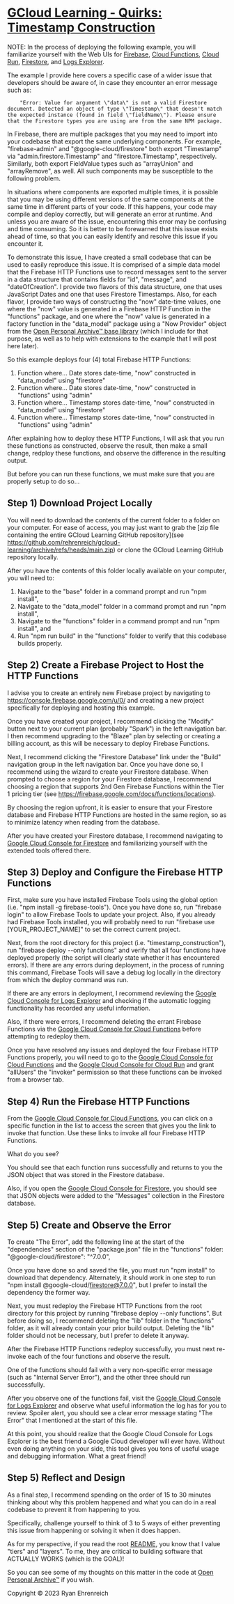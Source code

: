 # [GCloud Learning - Quirks: Timestamp Construction](https://github.com/rehrenreich/gcloud-learning/tree/main/quirks/timestamp_construction)

NOTE: In the process of deploying the following example, you will familiarize yourself with the Web UIs for [Firebase](https://console.firebase.google.com/u/0/), [Cloud Functions](https://console.cloud.google.com/functions/), [Cloud Run](https://console.cloud.google.com/run/), [Firestore](https://console.cloud.google.com/firestore/), and [Logs Explorer](https://console.cloud.google.com/logs/).

The example I provide here covers a specific case of a wider issue that developers should be aware of, in case they encounter an error message such as:

```
    "Error: Value for argument \"data\" is not a valid Firestore document. Detected an object of type \"Timestamp\" that doesn't match the expected instance (found in field \"fieldName\"). Please ensure that the Firestore types you are using are from the same NPM package.
```

In Firebase, there are multiple packages that you may need to import into your codebase that export the same underlying components. For example, "firebase-admin" and "@google-cloud/firestore" both export "Timestamp" via "admin.firestore.Timestamp" and "firestore.Timestamp", respectively. Similarly, both export FieldValue types such as "arrayUnion" and "arrayRemove", as well. All such components may be susceptible to the following problem.

In situations where components are exported multiple times, it is possible that you may be using different versions of the same components at the same time in different parts of your code. If this happens, your code may compile and deploy correctly, but will generate an error at runtime. And unless you are aware of the issue, encountering this error may be confusing and time consuming. So it is better to be forewarned that this issue exists ahead of time, so that you can easily identify and resolve this issue if you encounter it.

To demonstrate this issue, I have created a small codebase that can be used to easily reproduce this issue. It is comprised of a simple data model that the Firebase HTTP Functions use to record messages sent to the server in a data structure that contains fields for "id", "message", and "dateOfCreation". I provide two flavors of this data structure, one that uses JavaScript Dates and one that uses Firestore Timestamps. Also, for each flavor, I provide two ways of constructing the "now" date-time values, one where the "now" value is generated in a Firebase HTTP Function in the "functions" package, and one where the "now" value is generated in a factory function in the "data_model" package using a "Now Provider" object from the [Open Personal Archive™ base library](https://github.com/vkehren/open-personal-archive/tree/main/code/base) (which I include for that purpose, as well as to help with extensions to the example that I will post here later).

So this example deploys four (4) total Firebase HTTP Functions:
  1) Function where... Date stores date-time, "now" constructed in "data_model" using "firestore"
  2) Function where... Date stores date-time, "now" constructed in "functions" using "admin"
  3) Function where... Timestamp stores date-time, "now" constructed in "data_model" using "firestore"
  4) Function where... Timestamp stores date-time, "now" constructed in "functions" using "admin"

After explaining how to deploy these HTTP Functions, I will ask that you run these functions as constructed, observe the result, then make a small change, redploy these functions, and observe the difference in the resulting output.

But before you can run these functions, we must make sure that you are properly setup to do so...

## Step 1) Download Project Locally

You will need to download the contents of the current folder to a folder on your computer. For ease of access, you may just want to grab the [zip file containing the entire GCloud Learning GitHub repository](see https://github.com/rehrenreich/gcloud-learning/archive/refs/heads/main.zip) or clone the GCloud Learning GitHub repository locally.

After you have the contents of this folder locally available on your computer, you will need to:
  1) Navigate to the "base" folder in a command prompt and run "npm install",
  2) Navigate to the "data_model" folder in a command prompt and run "npm install",
  3) Navigate to the "functions" folder in a command prompt and run "npm install", and
  4) Run "npm run build" in the "functions" folder to verify that this codebase builds properly.

## Step 2) Create a Firebase Project to Host the HTTP Functions

I advise you to create an entirely new Firebase project by navigating to https://console.firebase.google.com/u/0/ and creating a new project specifically for deploying and hosting this example.

Once you have created your project, I recommend clicking the "Modify" button next to your current plan (probably "Spark") in the left navigation bar. I then recommend upgrading to the "Blaze" plan by selecting or creating a billing account, as this will be necessary to deploy Firebase Functions.

Next, I recommend clicking the "Firestore Database" link under the "Build" navigation group in the left navigation bar. Once you have done so, I recommend using the wizard to create your Firestore database. When prompted to choose a region for your Firestore database, I recommend choosing a region that supports 2nd Gen Firebase Functions within the Tier 1 pricing tier (see https://firebase.google.com/docs/functions/locations).

By choosing the region upfront, it is easier to ensure that your Firestore database and Firebase HTTP Functions are hosted in the same region, so as to minimize latency when reading from the database.

After you have created your Firestore database, I recommend navigating to [Google Cloud Console for Firestore](https://console.cloud.google.com/firestore/) and familiarizing yourself with the extended tools offered there.

## Step 3) Deploy and Configure the Firebase HTTP Functions

First, make sure you have installed Firebase Tools using the global option (i.e. "npm install -g firebase-tools"). Once you have done so, run "firebase login" to allow Firebase Tools to update your project. Also, if you already had Firebase Tools installed, you will probably need to run "firebase use [YOUR_PROJECT_NAME]" to set the correct current project.

Next, from the root directory for this project (i.e. "timestamp_construction"), run "firebase deploy --only functions" and verify that all four functions have deployed properly (the script will clearly state whether it has encountered errors). If there are any errors during deployment, in the process of running this command, Firebase Tools will save a debug log locally in the directory from which the deploy command was run.

If there are any errors in deployment, I recommend reviewing the [Google Cloud Console for Logs Explorer](https://console.cloud.google.com/logs/) and checking if the automatic logging functionality has recorded any useful information.

Also, if there were errors, I recommend deleting the errant Firebase Functions via the [Google Cloud Console for Cloud Functions](https://console.cloud.google.com/functions/) before attempting to redeploy them.

Once you have resolved any issues and deployed the four Firebase HTTP Functions properly, you will need to go to the [Google Cloud Console for Cloud Functions](https://console.cloud.google.com/functions/) and the [Google Cloud Console for Cloud Run](https://console.cloud.google.com/run/) and grant "allUsers" the "invoker" permission so that these functions can be invoked from a browser tab.

## Step 4) Run the Firebase HTTP Functions

From the [Google Cloud Console for Cloud Functions](https://console.cloud.google.com/functions/), you can click on a specific function in the list to access the screen that gives you the link to invoke that function. Use these links to invoke all four Firebase HTTP Functions.

What do you see?

You should see that each function runs successfully and returns to you the JSON object that was stored in the Firestore database.

Also, if you open the [Google Cloud Console for Firestore](https://console.cloud.google.com/firestore/), you should see that JSON objects were added to the "Messages" collection in the Firestore database.

## Step 5) Create and Observe the Error

To create "The Error", add the following line at the start of the "dependencies" section of the "package.json" file in the "functions" folder:
"@google-cloud/firestore": "^7.0.0",

Once you have done so and saved the file, you must run "npm install" to download that dependency. Alternately, it should work in one step to run "npm install @google-cloud/firestore@7.0.0", but I prefer to install the dependency the former way.

Next, you must redeploy the Firebase HTTP Functions from the root directory for this project by running "firebase deploy --only functions". But before doing so, I recommend deleting the "lib" folder in the "functions" folder, as it will already contain your prior build output. Deleting the "lib" folder should not be necessary, but I prefer to delete it anyway.

After the Firebase HTTP Functions redeploy successfully, you must next re-invoke each of the four functions and observe the result.

One of the functions should fail with a very non-specific error message (such as "Internal Server Error"), and the other three should run successfully.

After you observe one of the functions fail, visit the [Google Cloud Console for Logs Explorer](https://console.cloud.google.com/logs/) and observe what useful information the log has for you to review. Spoiler alert, you should see a clear error message stating "The Error" that I mentioned at the start of this file.

At this point, you should realize that the Google Cloud Console for Logs Explorer is the best friend a Google Cloud developer will ever have. Without even doing anything on your side, this tool gives you tons of useful usage and debugging information. What a great friend!

## Step 5) Reflect and Design

As a final step, I recommend spending on the order of 15 to 30 minutes thinking about why this problem happened and what you can do in a real codebase to prevent it from happening to you.

Specifically, challenge yourself to think of 3 to 5 ways of either preventing this issue from happening or solving it when it does happen.

As for my perspective, if you read the root [README](https://github.com/rehrenreich/gcloud-learning), you know that I value "tiers" and "layers". To me, they are critical to building software that ACTUALLY WORKS (which is the GOAL)!

So you can see some of my thoughts on this matter in the code at [Open Personal Archive™](https://github.com/vkehren/open-personal-archive) if you wish.


Copyright © 2023 Ryan Ehrenreich